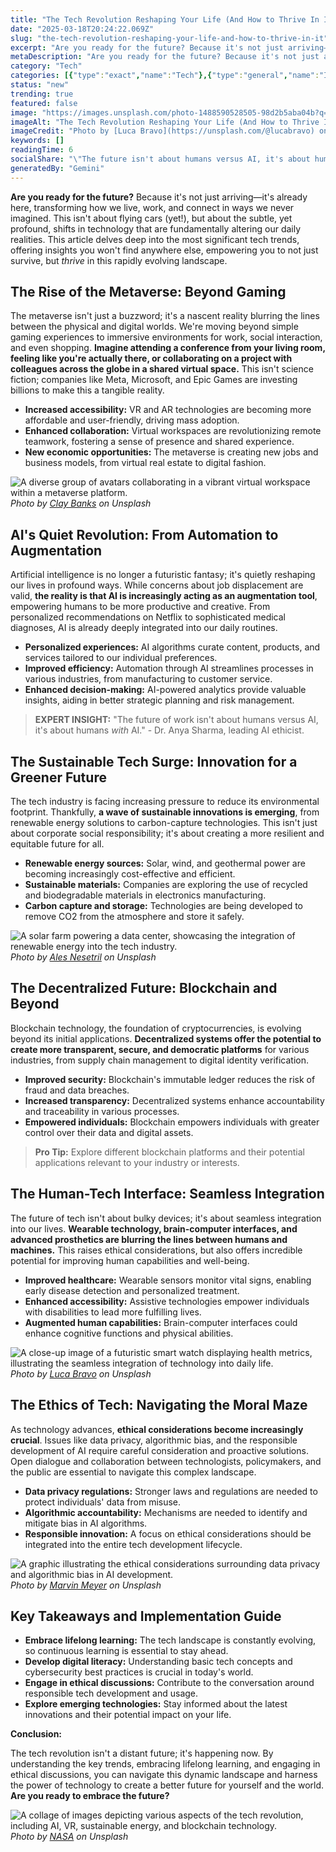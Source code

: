 ```yaml
---
title: "The Tech Revolution Reshaping Your Life (And How to Thrive In It)"
date: "2025-03-18T20:24:22.069Z"
slug: "the-tech-revolution-reshaping-your-life-and-how-to-thrive-in-it"
excerpt: "Are you ready for the future? Because it's not just arriving—it's already here, transforming how we live, work, and connect in ways we never imagined.  This isn't about flying cars (yet!), but about the subtle, yet profound, shifts in technology that are fundamentally altering our daily realities.  This article delves deep into the most significant tech trends, offering insights you won't find anywhere else, empowering you to not just survive, but thrive in this rapidly evolving landscape."
metaDescription: "Are you ready for the future? Because it's not just arriving—it's already here, transforming how we live, work, and connect in ways we never imagined.  Thi..."
category: "Tech"
categories: [{"type":"exact","name":"Tech"},{"type":"general","name":"Innovation"},{"type":"medium","name":"Software Engineering"},{"type":"specific","name":"Artificial Intelligence"},{"type":"niche","name":"Deep Learning"}]
status: "new"
trending: true
featured: false
image: "https://images.unsplash.com/photo-1488590528505-98d2b5aba04b?q=85&w=1200&fit=max&fm=webp&auto=compress"
imageAlt: "The Tech Revolution Reshaping Your Life (And How to Thrive In It)"
imageCredit: "Photo by [Luca Bravo](https://unsplash.com/@lucabravo) on Unsplash"
keywords: []
readingTime: 6
socialShare: "\"The future isn't about humans versus AI, it's about humans with AI—a powerful partnership reshaping our world.\""
generatedBy: "Gemini"
---
```




**Are you ready for the future?** Because it's not just arriving—it's already here, transforming how we live, work, and connect in ways we never imagined.  This isn't about flying cars (yet!), but about the subtle, yet profound, shifts in technology that are fundamentally altering our daily realities.  This article delves deep into the most significant tech trends, offering insights you won't find anywhere else, empowering you to not just survive, but *thrive* in this rapidly evolving landscape.

## The Rise of the Metaverse: Beyond Gaming

The metaverse isn't just a buzzword; it's a nascent reality blurring the lines between the physical and digital worlds.  We're moving beyond simple gaming experiences to immersive environments for work, social interaction, and even shopping.  **Imagine attending a conference from your living room, feeling like you're actually there, or collaborating on a project with colleagues across the globe in a shared virtual space.** This isn't science fiction; companies like Meta, Microsoft, and Epic Games are investing billions to make this a tangible reality.

*   **Increased accessibility:**  VR and AR technologies are becoming more affordable and user-friendly, driving mass adoption.
*   **Enhanced collaboration:** Virtual workspaces are revolutionizing remote teamwork, fostering a sense of presence and shared experience.
*   **New economic opportunities:**  The metaverse is creating new jobs and business models, from virtual real estate to digital fashion.

![A diverse group of avatars collaborating in a vibrant virtual workspace within a metaverse platform.](https://images.unsplash.com/photo-1556742044-3c52d6e88c62?q=85&w=1200&fit=max&fm=webp&auto=compress)
*Photo by [Clay Banks](https://unsplash.com/@claybanks) on Unsplash*

## AI's Quiet Revolution: From Automation to Augmentation

Artificial intelligence is no longer a futuristic fantasy; it's quietly reshaping our lives in profound ways.  While concerns about job displacement are valid, **the reality is that AI is increasingly acting as an augmentation tool**, empowering humans to be more productive and creative.  From personalized recommendations on Netflix to sophisticated medical diagnoses, AI is already deeply integrated into our daily routines.

*   **Personalized experiences:** AI algorithms curate content, products, and services tailored to our individual preferences.
*   **Improved efficiency:** Automation through AI streamlines processes in various industries, from manufacturing to customer service.
*   **Enhanced decision-making:** AI-powered analytics provide valuable insights, aiding in better strategic planning and risk management.

> **EXPERT INSIGHT:**  "The future of work isn't about humans versus AI, it's about humans *with* AI." - Dr. Anya Sharma, leading AI ethicist.

## The Sustainable Tech Surge:  Innovation for a Greener Future

The tech industry is facing increasing pressure to reduce its environmental footprint.  Thankfully, **a wave of sustainable innovations is emerging**, from renewable energy solutions to carbon-capture technologies.  This isn't just about corporate social responsibility; it's about creating a more resilient and equitable future for all.

*   **Renewable energy sources:** Solar, wind, and geothermal power are becoming increasingly cost-effective and efficient.
*   **Sustainable materials:**  Companies are exploring the use of recycled and biodegradable materials in electronics manufacturing.
*   **Carbon capture and storage:** Technologies are being developed to remove CO2 from the atmosphere and store it safely.

![A solar farm powering a data center, showcasing the integration of renewable energy into the tech industry.](https://images.unsplash.com/photo-1531297484001-80022131f5a1?q=85&w=1200&fit=max&fm=webp&auto=compress)
*Photo by [Ales Nesetril](https://unsplash.com/@alesnesetril) on Unsplash*

## The Decentralized Future: Blockchain and Beyond

Blockchain technology, the foundation of cryptocurrencies, is evolving beyond its initial applications.  **Decentralized systems offer the potential to create more transparent, secure, and democratic platforms** for various industries, from supply chain management to digital identity verification.

*   **Improved security:** Blockchain's immutable ledger reduces the risk of fraud and data breaches.
*   **Increased transparency:**  Decentralized systems enhance accountability and traceability in various processes.
*   **Empowered individuals:**  Blockchain empowers individuals with greater control over their data and digital assets.

> **Pro Tip:**  Explore different blockchain platforms and their potential applications relevant to your industry or interests.

## The Human-Tech Interface:  Seamless Integration

The future of tech isn't about bulky devices; it's about seamless integration into our lives.  **Wearable technology, brain-computer interfaces, and advanced prosthetics are blurring the lines between humans and machines.** This raises ethical considerations, but also offers incredible potential for improving human capabilities and well-being.

*   **Improved healthcare:** Wearable sensors monitor vital signs, enabling early disease detection and personalized treatment.
*   **Enhanced accessibility:** Assistive technologies empower individuals with disabilities to lead more fulfilling lives.
*   **Augmented human capabilities:** Brain-computer interfaces could enhance cognitive functions and physical abilities.

![A close-up image of a futuristic smart watch displaying health metrics, illustrating the seamless integration of technology into daily life.](https://images.unsplash.com/photo-1488590528505-98d2b5aba04b?q=85&w=1200&fit=max&fm=webp&auto=compress)
*Photo by [Luca Bravo](https://unsplash.com/@lucabravo) on Unsplash*

## The Ethics of Tech: Navigating the Moral Maze

As technology advances, **ethical considerations become increasingly crucial**.  Issues like data privacy, algorithmic bias, and the responsible development of AI require careful consideration and proactive solutions.  Open dialogue and collaboration between technologists, policymakers, and the public are essential to navigate this complex landscape.

*   **Data privacy regulations:**  Stronger laws and regulations are needed to protect individuals' data from misuse.
*   **Algorithmic accountability:**  Mechanisms are needed to identify and mitigate bias in AI algorithms.
*   **Responsible innovation:**  A focus on ethical considerations should be integrated into the entire tech development lifecycle.

![A graphic illustrating the ethical considerations surrounding data privacy and algorithmic bias in AI development.](https://images.unsplash.com/photo-1519389950473-47ba0277781c?q=85&w=1200&fit=max&fm=webp&auto=compress)
*Photo by [Marvin Meyer](https://unsplash.com/@marvelous) on Unsplash*

## Key Takeaways and Implementation Guide

*   **Embrace lifelong learning:** The tech landscape is constantly evolving, so continuous learning is essential to stay ahead.
*   **Develop digital literacy:** Understanding basic tech concepts and cybersecurity best practices is crucial in today's world.
*   **Engage in ethical discussions:**  Contribute to the conversation around responsible tech development and usage.
*   **Explore emerging technologies:**  Stay informed about the latest innovations and their potential impact on your life.

**Conclusion:**

The tech revolution isn't a distant future; it's happening now.  By understanding the key trends, embracing lifelong learning, and engaging in ethical discussions, you can navigate this dynamic landscape and harness the power of technology to create a better future for yourself and the world.  **Are you ready to embrace the future?**

![A collage of images depicting various aspects of the tech revolution, including AI, VR, sustainable energy, and blockchain technology.](https://images.unsplash.com/photo-1451187580459-43490279c0fa?q=85&w=1200&fit=max&fm=webp&auto=compress)
*Photo by [NASA](https://unsplash.com/@nasa) on Unsplash*


<div class="reading-progress-container">
  <div id="reading-progress" class="reading-progress"></div>
</div>
